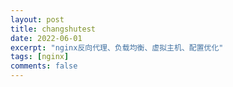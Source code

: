 ```yaml
---
layout: post
title: changshutest
date: 2022-06-01
excerpt: "nginx反向代理、负载均衡、虚拟主机、配置优化"
tags: [nginx]
comments: false
---
```

